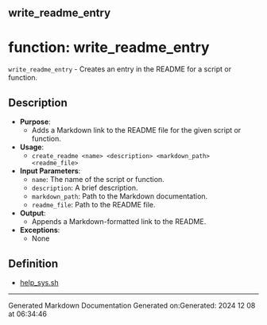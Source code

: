 ## write_readme_entry
# function: write_readme_entry
 `write_readme_entry` - Creates an entry in the README for a script or function.
## Description
- **Purpose**:
  - Adds a Markdown link to the README file for the given script or function.
- **Usage**: 
  - `create_readme <name> <description> <markdown_path> <readme_file>`
- **Input Parameters**: 
  - `name`: The name of the script or function.
  - `description`: A brief description.
  - `markdown_path`: Path to the Markdown documentation.
  - `readme_file`: Path to the README file.
- **Output**: 
  - Appends a Markdown-formatted link to the README.
- **Exceptions**: 
  - None
## Definition
* [help_sys.sh](/docs/shdoc/bin/shinclude/help_sys_sh.md)

---
Generated Markdown Documentation
Generated on:Generated: 2024 12 08 at 06:34:46
